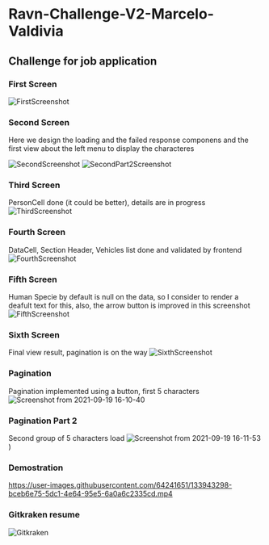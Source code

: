 # Ravn-Challenge-V2-Marcelo-Valdivia

## Challenge for job application

### First Screen

![FirstScreenshot](https://user-images.githubusercontent.com/64241651/133698148-1f57e388-1ba1-455b-8779-a4ed79e1f95e.png)

### Second Screen
Here we design the loading and the failed response componens and the first view about the left menu to display the characteres

![SecondScreenshot](https://user-images.githubusercontent.com/64241651/133796717-89073179-cc8b-4ba0-a918-2c53255ea716.png)
![SecondPart2Screenshot](https://user-images.githubusercontent.com/64241651/133937493-2ff56121-0955-46a4-a948-7dcbe2f24575.png)



### Third Screen
PersonCell done (it could be better), details are in progress
![ThirdScreenshot](https://user-images.githubusercontent.com/64241651/133917897-cbee0b99-f60e-47c5-8b73-678114035d80.png)

### Fourth Screen
DataCell, Section Header, Vehicles list done and validated by frontend
![FourthScreenshot](https://user-images.githubusercontent.com/64241651/133937268-41b0f6e8-0618-46d6-83ea-c16405f6387d.png)

### Fifth Screen
Human Specie by default is null on the data, so I consider to render a deafult text for this, also, the arrow button is improved in this screenshot
![FifthScreenshot](https://user-images.githubusercontent.com/64241651/133937313-92f896de-d6c0-44f6-8623-2b5eea2c1a51.png)

### Sixth Screen
Final view result, pagination is on the way 
![SixthScreenshot](https://user-images.githubusercontent.com/64241651/133937369-4f6541c4-c501-4c6f-891c-553ebf27d60e.png)

### Pagination
Pagination implemented using a button, first 5 characters
![Screenshot from 2021-09-19 16-10-40](https://user-images.githubusercontent.com/64241651/133943246-c72953c7-973e-4e53-92fb-1a56d8e37e1c.png)

### Pagination Part 2
Second group of 5 characters load
![Screenshot from 2021-09-19 16-11-53](https://user-images.githubusercontent.com/64241651/133943274-06502d2e-493f-4ee4-8c32-9183849de70c.png)
)

### Demostration
https://user-images.githubusercontent.com/64241651/133943298-bceb6e75-5dc1-4e64-95e5-6a0a6c2335cd.mp4

### Gitkraken resume
![Gitkraken](https://user-images.githubusercontent.com/64241651/133943337-07da55a7-49d2-49b0-a8c1-e371a840a958.png)
